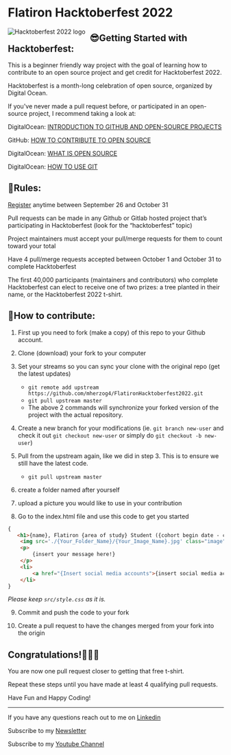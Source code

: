 # Flatiron Hacktoberfest 2022
<img src="./src/Hacktoberfest_logo.png"
     alt="Hacktoberfest 2022 logo"
     style="float: left; margin-right: 10px;" />




## 😎Getting Started with Hacktoberfest:

This is a beginner friendly way project with the goal of learning how to contribute to an open source project and get credit for Hacktoberfest 2022.

Hacktoberfest is a month-long celebration of open source, organized by Digital Ocean.

If you've never made a pull request before, or participated in an open-source project, I recommend taking a look at:

DigitalOcean: [INTRODUCTION TO GITHUB AND OPEN-SOURCE PROJECTS](https://www.digitalocean.com/community/tutorial_series/an-introduction-to-open-source)

GitHub: [HOW TO CONTRIBUTE TO OPEN SOURCE](https://opensource.guide/how-to-contribute/)

DigitalOcean: [WHAT IS OPEN SOURCE](https://www.digitalocean.com/community/tutorials/what-is-open-source)

DigitalOcean: [HOW TO USE GIT](https://www.digitalocean.com/community/cheatsheets/how-to-use-git-a-reference-guide)


## 👀Rules:

[Register](https://hacktoberfest.com/) anytime between September 26 and October 31

Pull requests can be made in any Github or Gitlab hosted project that’s participating in Hacktoberfest (look for the “hacktoberfest” topic)

Project maintainers must accept your pull/merge requests for them to count toward your total

Have 4 pull/merge requests accepted between October 1 and October 31 to complete Hacktoberfest

The first 40,000 participants (maintainers and contributors) who complete Hacktoberfest can elect to receive one of two prizes: a tree planted in their name, or the Hacktoberfest 2022 t-shirt.

## 🚀How to contribute:

1. First up you need to fork (make a copy) of this repo to your Github account.

2. Clone (download) your fork to your computer

3. Set your streams so you can sync your clone with the original repo (get the latest updates)

   - `git remote add upstream https://github.com/mherzog4/FlatironHacktoberfest2022.git`
   - `git pull upstream master`
   - The above 2 commands will synchronize your forked version of the project with the actual repository.

4.  Create a new branch for your modifications (ie. `git branch new-user` and check it out `git checkout new-user` or simply do `git checkout -b new-user`)


5. Pull from the upstream again, like we did in step 3. This is to ensure we still have the latest code.

    - `git pull upstream master`

6. create a folder named after yourself

7. upload a picture you would like to use in your contribution

8. Go to the index.html file and use this code to get you started 

```html
{
   <h1>{name}, Flatiron {area of study} Student ({cohort begin date - cohort end date})</h1>
    <img src='./{Your_Folder_Name}/{Your_Image_Name}.jpg' class="image"> 
    <p>
        {insert your message here!}
    </p>
    <li>
        <a href="{Insert social media accounts">{insert social media accounts</a>
    </li>
}
```
_Please keep `src/style.css` as it is._ 


9. Commit and push the code to your fork

10. Create a pull request to have the changes merged from your fork into the origin


## Congratulations!🥳🎉👏

You are now one pull request closer to getting that free t-shirt. 

Repeat these steps until you have made at least 4 qualifying pull requests.

Have Fun and Happy Coding!

<hr/>

If you have any questions reach out to me on [Linkedin](https://www.linkedin.com/in/mattherzog3/)

Subscribe to my [Newsletter](https://mattherzog.substack.com/)

Subscribe to my [Youtube Channel](https://www.youtube.com/channel/UCDzCTSF0N2HNG7lBDj22mFw)


